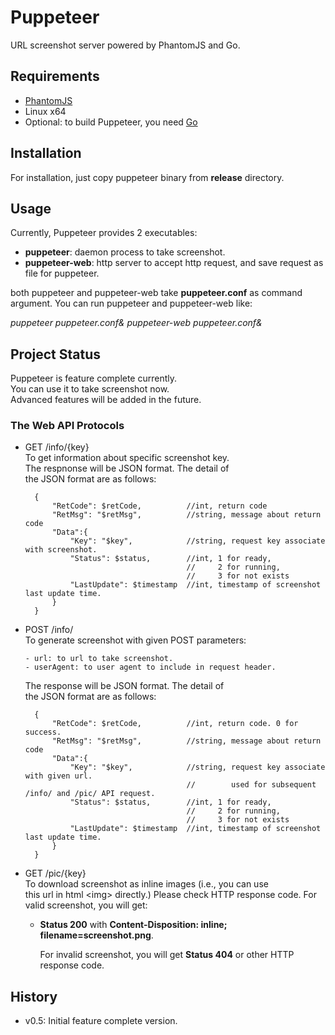 Puppeteer
=========

URL screenshot server powered by PhantomJS and Go.

## Requirements

* [PhantomJS](http://www.phantomjs.org/)  
* Linux x64  
* Optional: to build Puppeteer, you need [Go](http://golang.org)  

## Installation

For installation, just copy puppeteer binary from **release** directory.

## Usage

Currently, Puppeteer provides 2 executables:

* **puppeteer**: daemon process to take screenshot.  
* **puppeteer-web**: http server to accept http request, and save request as file for puppeteer.

both puppeteer and puppeteer-web take **puppeteer.conf** as command argument.
You can run puppeteer and puppeteer-web like:  

_puppeteer puppeteer.conf&_
_puppeteer-web puppeteer.conf&_

## Project Status

Puppeteer is feature complete currently.  
You can use it to take screenshot now.  
Advanced features will be added in the future.  

### The Web API Protocols

* GET /info/{key}  
  To get information about specific screenshot key.  
  The respnonse will be JSON format. The detail of  
  the JSON format are as follows:  

        {
            "RetCode": $retCode,          //int, return code
            "RetMsg": "$retMsg",          //string, message about return code
            "Data":{
                "Key": "$key",            //string, request key associate with screenshot.  
                "Status": $status,        //int, 1 for ready,
                                          //     2 for running,
                                          //     3 for not exists
                "LastUpdate": $timestamp  //int, timestamp of screenshot last update time.
            }
        }

* POST /info/  
  To generate screenshot with given POST parameters:  

      - url: to url to take screenshot.  
      - userAgent: to user agent to include in request header.    

    The response will be JSON format. The detail of  
    the JSON format are as follows:

        {
            "RetCode": $retCode,          //int, return code. 0 for success.
            "RetMsg": "$retMsg",          //string, message about return code
            "Data":{
                "Key": "$key",            //string, request key associate with given url.
                                          //        used for subsequent /info/ and /pic/ API request.
                "Status": $status,        //int, 1 for ready,
                                          //     2 for running,
                                          //     3 for not exists
                "LastUpdate": $timestamp  //int, timestamp of screenshot last update time.
            }
        }

* GET /pic/{key}  
  To download screenshot as inline images (i.e., you can use  
  this url in html &lt;img&gt; directly.) Please check HTTP response code.
  For valid screenshot, you will get:
  
  * **Status 200** with **Content-Disposition: inline; filename=screenshot.png**.  

    For invalid screenshot, you will get **Status 404** or other HTTP response code.

## History

* v0.5: Initial feature complete version.

